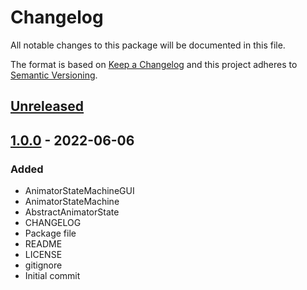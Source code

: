 # Changelog
All notable changes to this package will be documented in this file.

The format is based on [Keep a Changelog](http://keepachangelog.com/en/1.0.0/)
and this project adheres to [Semantic Versioning](http://semver.org/spec/v2.0.0.html).

## [Unreleased]

## [1.0.0] - 2022-06-06
### Added
- AnimatorStateMachineGUI
- AnimatorStateMachine
- AbstractAnimatorState
- CHANGELOG
- Package file
- README
- LICENSE
- gitignore
- Initial commit

[Unreleased]: https://github.com/HyagoOliveira/AnimatorStates/compare/1.0.0...main
[1.0.0]: https://github.com/HyagoOliveira/AnimatorStates/tree/1.0.0/